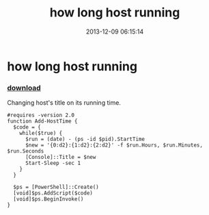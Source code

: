 ﻿---
pid:            4674
poster:         greg zakharov
title:          how long host running
date:           2013-12-09 06:15:14
format:         posh
parent:         0
parent:         0

---

# how long host running

### [download](4674.ps1)

Changing host's title on its running time.

```posh
#requires -version 2.0
function Add-HostTime {
  $code = {
    while($true) {
      $run = (date) - (ps -id $pid).StartTime
      $new = '{0:d2}:{1:d2}:{2:d2}' -f $run.Hours, $run.Minutes, $run.Seconds
      [Console]::Title = $new
      Start-Sleep -sec 1
    }
  }
  
  $ps = [PowerShell]::Create()
  [void]$ps.AddScript($code)
  [void]$ps.BeginInvoke()
}
```
